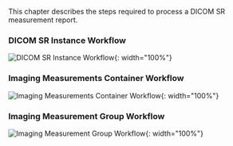This chapter describes the steps required to process a DICOM SR measurement report.

### DICOM SR Instance Workflow
<a name="sr_instance"></a>
![DICOM SR Instance Workflow](./dicom_sr_workflow.svg){: width="100%"}

### Imaging Measurements Container Workflow
<a name="imaging_measurements_container"></a>
![Imaging Measurements Container Workflow](./imaging_measurements_workflow.svg){: width="100%"}

### Imaging Measurement Group Workflow
<a name="imaging_measurement_group"></a>
![Imaging Measurement Group Workflow](./imaging_measurement_group_workflow.svg){: width="100%"}